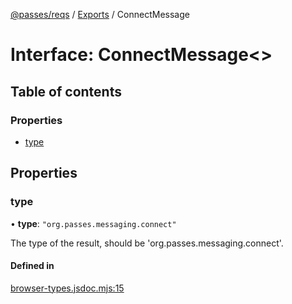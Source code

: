 [@passes/reqs](../README.md) / [Exports](../modules.md) / ConnectMessage

# Interface: ConnectMessage\<\>

## Table of contents

### Properties

- [type](ConnectMessage.md#type)

## Properties

### type

• **type**: ``"org.passes.messaging.connect"``

The type of the result, should be 'org.passes.messaging.connect'.

#### Defined in

[browser-types.jsdoc.mjs:15](https://github.com/passes-org/passes/blob/1776ea1/packages/reqs/src/browser-types.jsdoc.mjs#L15)

